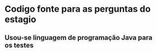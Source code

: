 # Codigo fonte para as perguntas do estagio
## Usou-se linguagem de programação Java para os testes
